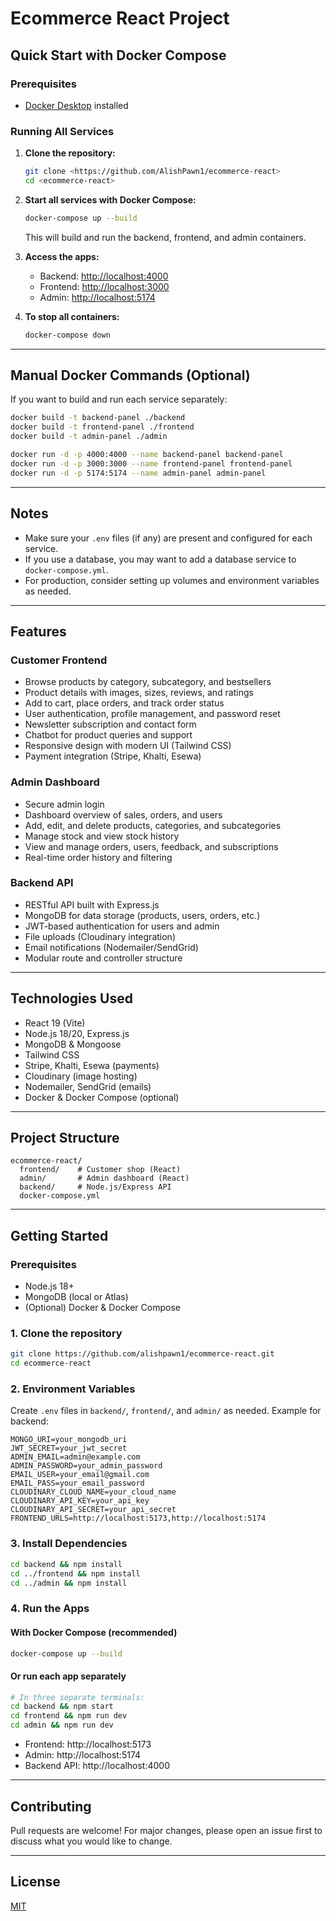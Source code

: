 # Ecommerce React Project

## Quick Start with Docker Compose

### Prerequisites
- [Docker Desktop](https://www.docker.com/products/docker-desktop/) installed

### Running All Services

1. **Clone the repository:**
   ```sh
   git clone <https://github.com/AlishPawn1/ecommerce-react>
   cd <ecommerce-react>
   ```

2. **Start all services with Docker Compose:**
   ```sh
   docker-compose up --build
   ```
   This will build and run the backend, frontend, and admin containers.

3. **Access the apps:**
   - Backend: [http://localhost:4000](http://localhost:4000)
   - Frontend: [http://localhost:3000](http://localhost:3000)
   - Admin: [http://localhost:5174](http://localhost:5174)

4. **To stop all containers:**
   ```sh
   docker-compose down
   ```

---

## Manual Docker Commands (Optional)

If you want to build and run each service separately:

```sh
docker build -t backend-panel ./backend
docker build -t frontend-panel ./frontend
docker build -t admin-panel ./admin

docker run -d -p 4000:4000 --name backend-panel backend-panel
docker run -d -p 3000:3000 --name frontend-panel frontend-panel
docker run -d -p 5174:5174 --name admin-panel admin-panel
```

---

## Notes
- Make sure your `.env` files (if any) are present and configured for each service.
- If you use a database, you may want to add a database service to `docker-compose.yml`.
- For production, consider setting up volumes and environment variables as needed.

---

## Features

### Customer Frontend
- Browse products by category, subcategory, and bestsellers
- Product details with images, sizes, reviews, and ratings
- Add to cart, place orders, and track order status
- User authentication, profile management, and password reset
- Newsletter subscription and contact form
- Chatbot for product queries and support
- Responsive design with modern UI (Tailwind CSS)
- Payment integration (Stripe, Khalti, Esewa)

### Admin Dashboard
- Secure admin login
- Dashboard overview of sales, orders, and users
- Add, edit, and delete products, categories, and subcategories
- Manage stock and view stock history
- View and manage orders, users, feedback, and subscriptions
- Real-time order history and filtering

### Backend API
- RESTful API built with Express.js
- MongoDB for data storage (products, users, orders, etc.)
- JWT-based authentication for users and admin
- File uploads (Cloudinary integration)
- Email notifications (Nodemailer/SendGrid)
- Modular route and controller structure

---

## Technologies Used
- React 19 (Vite)
- Node.js 18/20, Express.js
- MongoDB & Mongoose
- Tailwind CSS
- Stripe, Khalti, Esewa (payments)
- Cloudinary (image hosting)
- Nodemailer, SendGrid (emails)
- Docker & Docker Compose (optional)

---

## Project Structure

```
ecommerce-react/
  frontend/    # Customer shop (React)
  admin/       # Admin dashboard (React)
  backend/     # Node.js/Express API
  docker-compose.yml
```

---

## Getting Started

### Prerequisites
- Node.js 18+
- MongoDB (local or Atlas)
- (Optional) Docker & Docker Compose

### 1. Clone the repository
```bash
git clone https://github.com/alishpawn1/ecommerce-react.git
cd ecommerce-react
```

### 2. Environment Variables
Create `.env` files in `backend/`, `frontend/`, and `admin/` as needed. Example for backend:
```
MONGO_URI=your_mongodb_uri
JWT_SECRET=your_jwt_secret
ADMIN_EMAIL=admin@example.com
ADMIN_PASSWORD=your_admin_password
EMAIL_USER=your_email@gmail.com
EMAIL_PASS=your_email_password
CLOUDINARY_CLOUD_NAME=your_cloud_name
CLOUDINARY_API_KEY=your_api_key
CLOUDINARY_API_SECRET=your_api_secret
FRONTEND_URLS=http://localhost:5173,http://localhost:5174
```

### 3. Install Dependencies
```bash
cd backend && npm install
cd ../frontend && npm install
cd ../admin && npm install
```

### 4. Run the Apps
#### With Docker Compose (recommended)
```bash
docker-compose up --build
```

#### Or run each app separately
```bash
# In three separate terminals:
cd backend && npm start
cd frontend && npm run dev
cd admin && npm run dev
```

- Frontend: http://localhost:5173
- Admin: http://localhost:5174
- Backend API: http://localhost:4000

---

## Contributing
Pull requests are welcome! For major changes, please open an issue first to discuss what you would like to change.

---

## License
[MIT](LICENSE) 